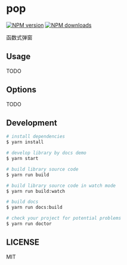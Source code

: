 # pop

[![NPM version](https://img.shields.io/npm/v/pop.svg?style=flat)](https://npmjs.org/package/pop)
[![NPM downloads](http://img.shields.io/npm/dm/pop.svg?style=flat)](https://npmjs.org/package/pop)

函数式弹窗

## Usage

TODO

## Options

TODO

## Development

```bash
# install dependencies
$ yarn install

# develop library by docs demo
$ yarn start

# build library source code
$ yarn run build

# build library source code in watch mode
$ yarn run build:watch

# build docs
$ yarn run docs:build

# check your project for potential problems
$ yarn run doctor
```

## LICENSE

MIT
